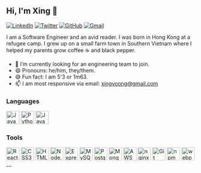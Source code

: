 ## Hi, I'm Xing 👋
[![LinkedIn](https://img.shields.io/badge/xingvoong%20-%230077B5.svg?&style=flat-square&logo=linkedin&logoColor=white&link=https://www.linkedin.com/in/xingvoong/)](https://www.linkedin.com/in/xingvoong/)
[![Twitter](https://img.shields.io/badge/xingvoong%20-%231DA1F2.svg?&style=flat-square&logo=Twitter&logoColor=white&link=https://twitter.com/xingvoong/)](https://twitter.com/xingvoong/)
[![GitHub](https://img.shields.io/badge/xingvoong%20-%23121011.svg?&style=flat-square&logo=github&logoColor=white&link=https://github.com/xingvoong)](https://github.com/xingvoong)
[![Gmail](https://img.shields.io/badge/xingvoong%20-%23D14836.svg?&style=flat-square&logo=gmail&logoColor=white&link=mailto:xingvoong@gmail.com)](mailto:xingvoong@gmail.com)

I am a Software Engineer and an avid reader. I was born in Hong Kong at a refugee camp. I grew up on a small farm town in Southern Vietnam where I helped my parents grow coffee ☕  and black pepper.


-  🔭   I’m currently looking for an engineering team to join.
-  😄   Pronouns: he/him, they/them.
-  😅   Fun fact: I am 5'3 or 1m63.
-  📫    I am most responsive via email: [xingvoong@gmail.com](https://mail.google.com/mail/u/?authuser=xingvoong@gmail.com)

### Languages

<a href="https://developer.mozilla.org/en-US/docs/Web/JavaScript" title="JavaScript"><img src="https://github.com/get-icon/geticon/raw/master/icons/javascript.svg" alt="JavaScript" width="35px" height="35px"></a> 
<a href="https://www.python.org/" title="Python"><img src="https://github.com/get-icon/geticon/raw/master/icons/python.svg" alt="Python" width="35px" height="35px"></a> 
<a href="https://www.java.com/en/" title="Java"><img src="https://github.com/get-icon/geticon/raw/master/icons/java.svg" alt="Java" width="35px" height="35px"></a> 

### Tools
<a href="https://reactjs.org/" title="React"><img src="https://github.com/get-icon/geticon/raw/master/icons/react.svg" alt="React" width="35px" height="35px"></a> 
<a href="https://www.w3.org/TR/CSS/" title="CSS3"><img src="https://github.com/get-icon/geticon/raw/master/icons/css-3.svg" alt="CSS3" width="35px" height="35px"></a> 
<a href="https://www.w3.org/TR/html5/" title="HTML5"><img src="https://github.com/get-icon/geticon/raw/master/icons/html-5.svg" alt="HTML5" width="35px" height="35px"></a> 
<a href="https://nodejs.org/" title="Node.js"><img src="https://github.com/get-icon/geticon/raw/master/icons/nodejs-icon.svg" alt="Node.js" width="35px" height="35px"></a>
<a href="https://expressjs.com/" title="Express"><img src="https://github.com/get-icon/geticon/raw/master/icons/express.svg" alt="Express" width="35px" height="35px"></a>
<a href="https://dev.mysql.com/" title="MySQL"><img src="https://github.com/get-icon/geticon/raw/master/icons/mysql.svg" alt="MySQL" width="35px" height="35px"></a>
<a href="https://www.postgresql.org/" title="PostgreSQL"><img src="https://github.com/get-icon/geticon/raw/master/icons/postgresql.svg" alt="PostgreSQL" width="35px" height="35px"></a>
<a href="https://www.mongodb.org/" title="MongoDB"><img src="https://github.com/get-icon/geticon/raw/master/icons/mongodb-icon.svg" alt="MongoDB" width="35px" height="35px"></a>
<a href="https://aws.amazon.com/" title="AWS"><img src="https://github.com/get-icon/geticon/raw/master/icons/aws.svg" alt="AWS" width="35px" height="35px"></a>
<a href="https://www.nginx.com/" title="nginx"><img src="https://github.com/get-icon/geticon/raw/master/icons/nginx-icon.svg" alt="nginx" width="35px" height="35px"></a>
<a href="https://git-scm.com/" title="Git"><img src="https://github.com/get-icon/geticon/raw/master/icons/git-icon.svg" alt="Git" width="35px" height="35px"></a>
<a href="https://www.npmjs.com/" title="npm"><img src="https://github.com/get-icon/geticon/raw/master/icons/npm.svg" alt="npm" width="35px" height="35px"></a>
<a href="https://webpack.js.org/" title="webpack"><img src="https://github.com/get-icon/geticon/raw/master/icons/webpack.svg" alt="webpack" width="35px" height="35px"></a>
**...**


<!--
**xingvoong/xingvoong** is a ✨ _special_ ✨ repository because its `README.md` (this file) appears on your GitHub profile.

Here are some ideas to get you started:

- 🔭 I’m currently working on ...
- 🌱 I’m currently learning ...
- 👯 I’m looking to collaborate on ...
- 🤔 I’m looking for help with ...
- 💬 Ask me about ...
- 📫 How to reach me: ...
- 😄 Pronouns: ...
- ⚡ Fun fact: ...
-->
